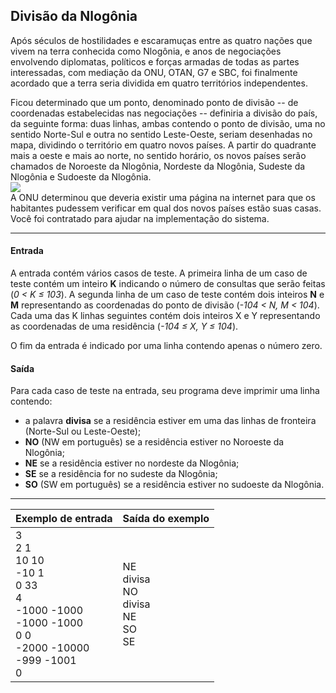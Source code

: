 ## Divisão da Nlogônia
Após séculos de hostilidades e escaramuças entre as quatro nações que vivem na terra conhecida como Nlogônia, e anos de negociações envolvendo diplomatas, políticos e forças armadas de todas as partes interessadas, com mediação da ONU, OTAN, G7 e SBC, foi finalmente acordado que a terra seria dividida em quatro territórios independentes.

Ficou determinado que um ponto, denominado ponto de divisão -- de coordenadas estabelecidas nas negociações -- definiria a divisão do país, da seguinte forma: duas linhas, ambas contendo o ponto de divisão, uma no sentido Norte-Sul e outra no sentido Leste-Oeste, seriam desenhadas no mapa, dividindo o território em quatro novos países. A partir do quadrante mais a oeste e mais ao norte, no sentido horário, os novos países serão chamados de Noroeste da Nlogônia, Nordeste da Nlogônia, Sudeste da Nlogônia e Sudoeste da Nlogônia. <br>
![](https://resources.beecrowd.com.br/gallery/images/problems/UOJ_1091.png) <br>
A ONU determinou que deveria existir uma página na internet para que os habitantes pudessem verificar em qual dos novos países estão suas casas. Você foi contratado para ajudar na implementação do sistema.

---
#### Entrada
A entrada contém vários casos de teste. A primeira linha de um caso de teste contém um inteiro **K** indicando o número de consultas que serão feitas (*0 < K ≤ 103*). A segunda linha de um caso de teste contém dois inteiros **N** e **M** representando as coordenadas do ponto de divisão (*-104 < N, M < 104*). Cada uma das K linhas seguintes contém dois inteiros X e Y representando as coordenadas de uma residência (*-104 ≤ X, Y ≤ 104*).

O fim da entrada é indicado por uma linha contendo apenas o número zero.
<br>
#### Saída
Para cada caso de teste na entrada, seu programa deve imprimir uma linha contendo:

- a palavra **divisa** se a residência estiver em uma das linhas de fronteira (Norte-Sul ou Leste-Oeste);
- **NO** (NW em português) se a residência estiver no Noroeste da Nlogônia;
- **NE** se a residência estiver no nordeste da Nlogônia;
- **SE** se a residência for no sudeste da Nlogônia;
- **SO** (SW em português) se a residência estiver no sudoeste da Nlogônia.

---

Exemplo de entrada  | Saída do exemplo
------------- | -------------
3 <br> 2 1 <br> 10 10 <br> -10 1 <br> 0 33 <br> 4 <br> 	-1000 -1000 <br> -1000 -1000 <br> 0 0 <br> -2000 -10000 <br> -999 -1001 <br> 0 | NE <br> divisa <br> NO <br> divisa <br> NE <br> SO <br> SE
